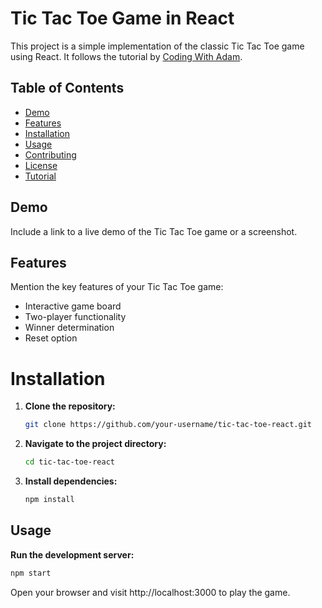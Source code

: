 # Tic Tac Toe Game in React

This project is a simple implementation of the classic Tic Tac Toe game using React. It follows the tutorial by [Coding With Adam](https://www.youtube.com/watch?v=4Gt_YyGf6B0).

## Table of Contents

- [Demo](#demo)
- [Features](#features)
- [Installation](#installation)
- [Usage](#usage)
- [Contributing](#contributing)
- [License](#license)
- [Tutorial](#tutorial)

## Demo

Include a link to a live demo of the Tic Tac Toe game or a screenshot.

## Features

Mention the key features of your Tic Tac Toe game:

- Interactive game board
- Two-player functionality
- Winner determination
- Reset option

# Installation

1. **Clone the repository:**

   ```bash
   git clone https://github.com/your-username/tic-tac-toe-react.git
   ```

2. **Navigate to the project directory:**

   ```bash
   cd tic-tac-toe-react
   ```

3. **Install dependencies:**

   ```bash
   npm install
   ```

## Usage

**Run the development server:**

```bash
npm start
```

Open your browser and visit http://localhost:3000 to play the game.
